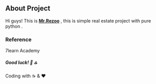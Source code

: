 ## About Project

Hi guys! This is **[Mr.Rezoo](https://rezoo.ir)**  , this is simple real estate project with pure python .

### Reference

7learn Academy

##### Good luck! :gem: :top:

Coding with :coffee: & :heart:
